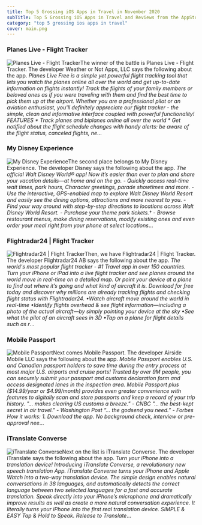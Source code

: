 ```yaml
---
title: Top 5 Grossing iOS Apps in Travel in November 2020
subTitle: Top 5 Grossing iOS Apps in Travel and Reviews from the AppStore in November 2020.
category: "top 5 grossing ios apps in travel"
cover: main.png
---
```


### Planes Live - Flight Tracker

![Planes Live - Flight Tracker](https://is3-ssl.mzstatic.com/image/thumb/Purple124/v4/c5/7d/50/c57d500f-739f-e271-0009-6ba8436c46dd/AppIcon-0-0-1x_U007emarketing-0-0-0-7-0-0-sRGB-0-0-0-GLES2_U002c0-512MB-85-220-0-0.png/100x100bb.png)The winner of the battle is Planes Live - Flight Tracker. The developer Weather or Not Apps, LLC says the following about the app. _Planes Live Free is a simple yet powerful flight tracking tool that lets you watch the planes online all over the world and get up-to-date information on flights instantly! Track the flights of your family members or beloved ones as if you were traveling with them and find the best time to pick them up at the airport.  Whether you are a professional pilot or an aviation enthusiast, you'll definitely appreciate our flight tracker - the simple, clean and informative interface coupled with powerful functionality!  FEATURES  * Track planes and biplanes online all over the world * Get notified about the flight schedule changes with handy alerts: be aware of the flight status, canceled flights, ne_...

### My Disney Experience

![My Disney Experience](https://is4-ssl.mzstatic.com/image/thumb/Purple124/v4/f8/be/a2/f8bea2aa-41af-5b46-afab-25f1f23d73b9/AppIcon-1x_U007emarketing-0-6-0-85-220.png/100x100bb.png)The second place belongs to My Disney Experience. The developer Disney says the following about the app. _The official Walt Disney World® app! Now it’s easier than ever to plan and share your vacation details—at home and on the go.  - Quickly access real-time wait times, park hours, Character greetings, parade showtimes and more.  - Use the interactive, GPS-enabled map to explore Walt Disney World Resort and easily see the dining options, attractions and more nearest to you.  - Find your way around with step-by-step directions to locations across Walt Disney World Resort.  - Purchase your theme park tickets.†  - Browse restaurant menus, make dining reservations, modify existing ones and even order your meal right from your phone at select locations_...

### Flightradar24 | Flight Tracker

![Flightradar24 | Flight Tracker](https://is3-ssl.mzstatic.com/image/thumb/Purple114/v4/e0/33/e3/e033e304-6861-9468-b843-7d5a2e7ef080/AppIcon-0-0-1x_U007emarketing-0-0-0-10-0-0-sRGB-0-0-0-GLES2_U002c0-512MB-85-220-0-0.png/100x100bb.png)Then, we have Flightradar24 | Flight Tracker. The developer Flightradar24 AB says the following about the app. _The world's most popular flight tracker - #1 Travel app in over 150 countries.  Turn your iPhone or iPad into a live flight tracker and see planes around the world move in real-time on a detailed map. Or point your device at a plane to find out where it’s going and what kind of aircraft it is. Download for free today and discover why millions are already tracking flights and checking flight status with Flightradar24.  •Watch aircraft move around the world in real-time •Identify flights overhead & see flight information—including a photo of the actual aircraft—by simply pointing your device at the sky  •See what the pilot of an aircraft sees in 3D  •Tap on a plane for flight details such as r_...

### Mobile Passport

![Mobile Passport](https://is2-ssl.mzstatic.com/image/thumb/Purple124/v4/99/96/d2/9996d2f8-ed1b-90f9-f7d5-9170b5347ade/AppIcon_release-0-0-1x_U007emarketing-0-0-0-7-0-0-sRGB-0-0-0-GLES2_U002c0-512MB-85-220-0-0.png/100x100bb.png)Next comes Mobile Passport. The developer Airside Mobile LLC says the following about the app. _Mobile Passport enables U.S. and Canadian passport holders to save time during the entry process at most major U.S. airports and cruise ports! Trusted by over 9M people, you can securely submit your passport and customs declaration form and access designated lanes in the inspection area.  Mobile Passport plus ($14.99/year or $4.99/month) provides even greater convenience with features to digitally scan and store passports and keep a record of your trip history.  "... makes clearing US customs a breeze." - CNBC "... the best-kept secret in air travel." - Washington Post “... the godsend you need.” - Forbes   How it works: 1. Download the app. No background check, interview or pre-approval nee_...

### iTranslate Converse

![iTranslate Converse](https://is3-ssl.mzstatic.com/image/thumb/Purple124/v4/63/83/24/638324b9-ac2e-2ab0-6ca5-58d715a05b4b/AppIcon-0-0-1x_U007emarketing-0-0-0-5-0-0-sRGB-0-0-0-GLES2_U002c0-512MB-85-220-0-0.png/100x100bb.png)Next on the list is iTranslate Converse. The developer iTranslate says the following about the app. _Turn your iPhone into a translation device!    Introducing iTranslate Converse, a revolutionary new speech translation App. iTranslate Converse turns your iPhone and Apple Watch into a two-way translation device. The simple design enables natural conversations in 38 languages, and automatically detects the correct language between two selected languages for a fast and accurate translation.  Speak directly into your iPhone’s microphone and dramatically improve results as well as create a more natural conversation experience. It literally turns your iPhone into the first real translation device.  SIMPLE & EASY Tap & Hold to Speak. Release to Translate_...

